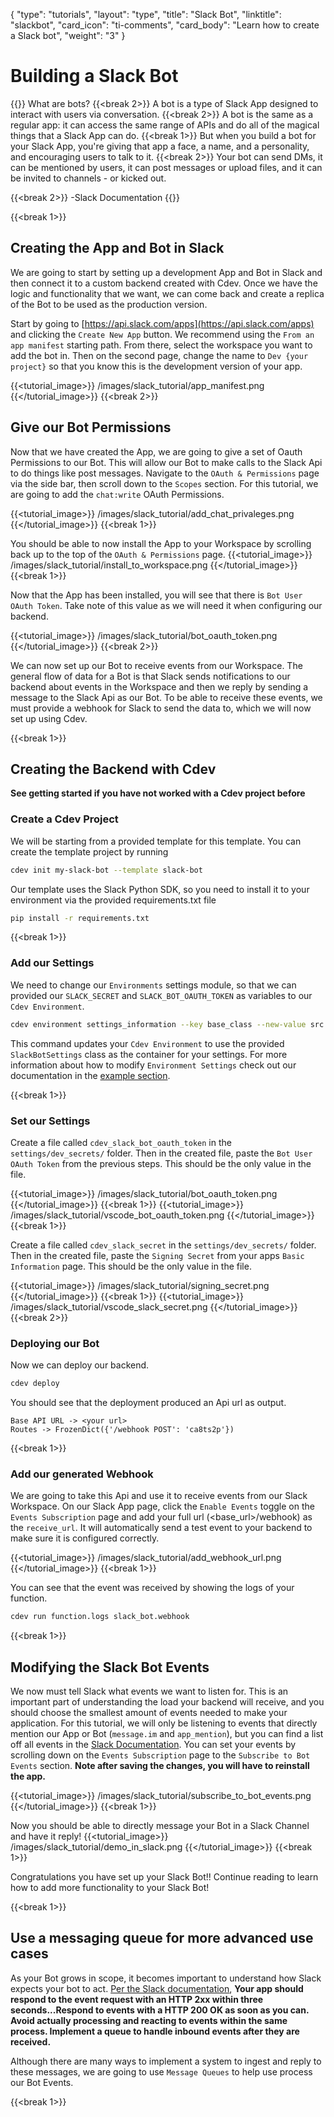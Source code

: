 {
    "type": "tutorials",
    "layout": "type",
    "title": "Slack Bot",
    "linktitle": "slackbot", 
    "card_icon": "ti-comments",
    "card_body": "Learn how to create a Slack bot",
    "weight": "3"
}

# Building a Slack Bot

{{<blockqoute>}}
What are bots? 
{{<break 2>}}
A bot is a type of Slack App designed to interact with users via conversation.
{{<break 2>}}
A bot is the same as a regular app: it can access the same range of APIs and do all of the magical things that a Slack App can do.
{{<break 1>}}
But when you build a bot for your Slack App, you're giving that app a face, a name, and a personality, and encouraging users to talk to it.
{{<break 2>}}
Your bot can send DMs, it can be mentioned by users, it can post messages or upload files, and it can be invited to channels - or kicked out.

{{<break 2>}}
-Slack Documentation
{{</blockqoute>}}


{{<break 1>}}
## Creating the App and Bot in Slack
We are going to start by setting up a development App and Bot in Slack and then connect it to a custom backend created with Cdev. Once we have the logic and functionality that we want, we can come back and create a replica of the Bot to be used as the production version. 

Start by going to [https://api.slack.com/apps](https://api.slack.com/apps) and clicking the `Create New App` button. We recommend using the `From an app manifest` starting path. From there, select the workspace you want to add the bot in. Then on the second page, change the name to `Dev {your project}` so that you know this is the development version of your app.


{{<tutorial_image>}}
/images/slack_tutorial/app_manifest.png
{{</tutorial_image>}}
{{<break 2>}}

## Give our Bot Permissions

Now that we have created the App, we are going to give a set of Oauth Permissions to our Bot. This will allow our Bot to make calls to the Slack Api to do things like post messages. Navigate to the `OAuth & Permissions` page via the side bar, then scroll down to the `Scopes` section. For this tutorial, we are going to add the `chat:write` OAuth Permissions.

{{<tutorial_image>}}
/images/slack_tutorial/add_chat_privaleges.png
{{</tutorial_image>}}
{{<break 1>}}

You should be able to now install the App to your Workspace by scrolling back up to the top of the `OAuth & Permissions` page.
{{<tutorial_image>}}
/images/slack_tutorial/install_to_workspace.png
{{</tutorial_image>}}
{{<break 1>}}

Now that the App has been installed, you will see that there is `Bot User OAuth Token`. Take note of this value as we will need it when configuring our backend. 

{{<tutorial_image>}}
/images/slack_tutorial/bot_oauth_token.png
{{</tutorial_image>}}
{{<break 2>}}



We can now set up our Bot to receive events from our Workspace. The general flow of data for a Bot is that Slack sends notifications to our backend about events in the Workspace and then we reply by sending a message to the Slack Api as our Bot. To be able to receive these events, we must provide a webhook for Slack to send the data to, which we will now set up using Cdev.

{{<break 1>}}
## Creating the Backend with Cdev
**See getting started if you have not worked with a Cdev project before**


### Create a Cdev Project 

We will be starting from a provided template for this template. You can create the template project by running
```bash
cdev init my-slack-bot --template slack-bot
```

Our template uses the Slack Python SDK, so you need to install it to your environment via the provided requirements.txt file
```bash
pip install -r requirements.txt
```

{{<break 1>}}
### Add our Settings
We need to change our `Environments` settings module, so that we can provided our `SLACK_SECRET` and `SLACK_BOT_OAUTH_TOKEN` as variables to our `Cdev Environment`. 

```bash
cdev environment settings_information --key base_class --new-value src.project_settings.SlackBotSettings
```
This command updates your `Cdev Environment` to use the provided `SlackBotSettings` class as the container for your settings. For more information about how to modify `Environment Settings` check out our documentation in the [example section](/docs/examples/settings).

{{<break 1>}}
### Set our Settings

Create a file called `cdev_slack_bot_oauth_token` in the `settings/dev_secrets/` folder. Then in the created file, paste the `Bot User OAuth Token` from the previous steps. This should be the only value in the file. 

{{<tutorial_image>}}
/images/slack_tutorial/bot_oauth_token.png
{{</tutorial_image>}}
{{<break 1>}}
{{<tutorial_image>}}
/images/slack_tutorial/vscode_bot_oauth_token.png
{{</tutorial_image>}}
{{<break 1>}}

Create a file called `cdev_slack_secret` in the `settings/dev_secrets/` folder. Then in the created file, paste the `Signing Secret` from your apps `Basic Information` page. This should be the only value in the file. 


{{<tutorial_image>}}
/images/slack_tutorial/signing_secret.png
{{</tutorial_image>}}
{{<break 1>}}
{{<tutorial_image>}}
/images/slack_tutorial/vscode_slack_secret.png
{{</tutorial_image>}}
{{<break 2>}}

### Deploying our Bot

Now we can deploy our backend.
```bash
cdev deploy
```

You should see that the deployment produced an Api url as output.

```
Base API URL -> <your url>
Routes -> FrozenDict({'/webhook POST': 'ca8ts2p'})
```

{{<break 1>}}
### Add our generated Webhook

We are going to take this Api and use it to receive events from our Slack Workspace. On our Slack App page, click the `Enable Events` toggle on the `Events Subscription` page and add your full url (<base_url>/webhook) as the `receive_url`. It will automatically send a test event to your backend to make sure it is configured correctly. 

{{<tutorial_image>}}
/images/slack_tutorial/add_webhook_url.png
{{</tutorial_image>}}
{{<break 1>}}

You can see that the event was received by showing the logs of your function.
```bash
cdev run function.logs slack_bot.webhook
```

{{<break 1>}}
## Modifying the Slack Bot Events

We now must tell Slack what events we want to listen for. This is an important part of understanding the load your backend will receive, and you should choose the smallest amount of events needed to make your application. For this tutorial, we will only be listening to events that directly mention our App or Bot (`message.im` and `app_mention`), but you can find a list off all events in the [Slack Documentation](https://api.slack.com/events). You can set your events by scrolling down on the `Events Subscription` page to the `Subscribe to Bot Events` section. **Note after saving the changes, you will have to reinstall the app.**

{{<tutorial_image>}}
/images/slack_tutorial/subscribe_to_bot_events.png
{{</tutorial_image>}}
{{<break 1>}}


Now you should be able to directly message your Bot in a Slack Channel and have it reply!
{{<tutorial_image>}}
/images/slack_tutorial/demo_in_slack.png
{{</tutorial_image>}}
{{<break 1>}}

Congratulations you have set up your Slack Bot!! Continue reading to learn how to add more functionality to your Slack Bot!


{{<break 1>}}
## Use a messaging queue for more advanced use cases
As your Bot grows in scope, it becomes important to understand how Slack expects your bot to act. [Per the Slack documentation](https://api.slack.com/apis/connections/events-api#the-events-api__responding-to-events), **Your app should respond to the event request with an HTTP 2xx within three seconds...Respond to events with a HTTP 200 OK as soon as you can. Avoid actually processing and reacting to events within the same process. Implement a queue to handle inbound events after they are received.**

Although there are many ways to implement a system to ingest and reply to these messages, we are going to use `Message Queues` to help use process our Bot Events. 


{{<break 1>}}
